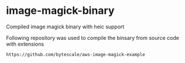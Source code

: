 # image-magick-binary
Compiled image magick binary with heic support

Following repository was used to compile the binsary from source code with extensions  
```
https://github.com/bytescale/aws-image-magick-example
```
